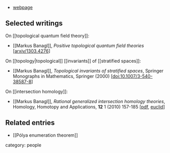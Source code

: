 
* [webpage](http://www.mathi.uni-heidelberg.de/~banagl/)

## Selected writings

On [[topological quantum field theory]]:

* [[Markus Banagl]], _Positive topological quantum field theories_ &lbrack;[arxiv/1303.4276](http://arxiv.org/abs/1303.4276)&rbrack;

On [[topology|topological]] [[invariants]] of [[stratified spaces]]:

* [[Markus Banagl]], *Topological invariants of stratified spaces*, Springer Monographs in Mathematics, Springer (2000) &lbrack;[doi:10.1007/3-540-38587-8](https://doi.org/10.1007/3-540-38587-8)&rbrack;

On [[intersection homology]]:

* [[Markus Banagl]], *Rational generalized intersection homology theories*, Homology, Homotopy and Applications, **12** 1 (2010) 157-185  &lbrack;[pdf](http://www.mathi.uni-heidelberg.de/~banagl/pdfdocs/spectrumqih.pdf), [euclid](https://projecteuclid.org/journals/homology-homotopy-and-applications/volume-12/issue-1/Rational-generalized-intersection-homology-theories/hha/1296223826.full)&rbrack;


## Related entries

* [[Pólya enumeration theorem]]

category: people
